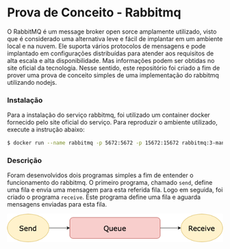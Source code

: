 # Prova de Conceito - Rabbitmq

O RabbitMQ é um message broker open sorce amplamente utilizado, visto que é considerado uma alternativa leve e fácil de implantar em um ambiente local e na nuvem. Ele suporta vários protocolos de mensagens e pode implantado em configurações distribuídas para atender aos requisitos de alta escala e alta disponibilidade. Mas informações podem ser obtidas no site oficial da tecnologia. Nesse sentido, este repositório foi criado a fim de prover uma prova de conceito simples de uma implementação do rabbitmq utilizando nodejs. 

### Instalação

Para a instalação do serviço rabbitmq, foi utilizado um container docker fornecido pelo site oficial do serviço. Para reproduzir o ambiente utilizado, execute a instrução abaixo:

```bash
$ docker run --name rabbitmq -p 5672:5672 -p 15672:15672 rabbitmq:3-management
```

### Descrição

Foram desenvolvidos dois programas simples a fim de entender o funcionamento do rabbitmq. O primeiro programa, chamado `send`, define uma fila e envia uma mensagem para esta referida fila. Logo em seguida, foi criado o programa `receive`. Este programa define uma fila e aguarda mensagens enviadas para esta fila. 

![](queue.png)